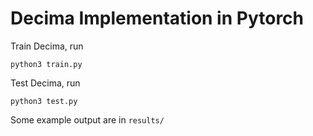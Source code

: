 # Decima Implementation in Pytorch


Train Decima, run
```
python3 train.py
```


Test Decima, run
```
python3 test.py
```

Some example output are in `results/`

